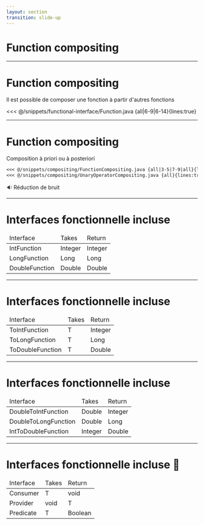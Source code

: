 ```yaml
---
layout: section
transition: slide-up
---
```


# Function compositing

---

# Function compositing

Il est possible de composer une fonction à partir d'autres fonctions

<<< @/snippets/functional-interface/Function.java {all|6-9|6-14}{lines:true}

---

# Function compositing
Composition à priori ou à posteriori

````md magic-move
<<< @/snippets/compositing/FunctionCompositing.java {all|3-5|7-9|all}{lines:true}
<<< @/snippets/compositing/UnaryOperatorCompositing.java {all}{lines:true}
````

<v-click>

🔉 <span v-mark.red="5">Réduction de bruit</span>

</v-click>

---

# Interfaces fonctionnelle incluse

<table>
    <thead>
        <tr>
            <td>Interface</td>
            <td>Takes</td>
            <td>Return</td>
        </tr>
    </thead>
    <tbody>
        <tr>
            <td>IntFunction</td>
            <td>Integer</td>
            <td>Integer</td>
        </tr>
        <tr>
            <td>LongFunction</td>
            <td>Long</td>
            <td>Long</td>
        </tr>
        <tr>
            <td>DoubleFunction</td>
            <td>Double</td>
            <td>Double</td>
        </tr>
    </tbody>
</table>

---

# Interfaces fonctionnelle incluse

<table>
    <thead>
        <tr>
            <td>Interface</td>
            <td>Takes</td>
            <td>Return</td>
        </tr>
    </thead>
    <tbody>
        <tr>
            <td>ToIntFunction</td>
            <td>T</td>
            <td>Integer</td>
        </tr>
        <tr>
            <td>ToLongFunction</td>
            <td>T</td>
            <td>Long</td>
        </tr>
        <tr>
            <td>ToDoubleFunction</td>
            <td>T</td>
            <td>Double</td>
        </tr>
    </tbody>
</table>

---

# Interfaces fonctionnelle incluse

<table>
    <thead>
        <tr>
            <td>Interface</td>
            <td>Takes</td>
            <td>Return</td>
        </tr>
    </thead>
    <tbody>
        <tr>
            <td>DoubleToIntFunction</td>
            <td>Double</td>
            <td>Integer</td>
        </tr>
        <tr>
            <td>DoubleToLongFunction</td>
            <td>Double</td>
            <td>Long</td>
        </tr>
        <tr>
            <td>IntToDoubleFunction</td>
            <td>Integer</td>
            <td>Double</td>
        </tr>
    </tbody>
</table>

--- 

# Interfaces fonctionnelle incluse 🧠

<table>
    <thead>
        <tr>
            <td>Interface</td>
            <td>Takes</td>
            <td>Return</td>
        </tr>
    </thead>
    <tbody>
        <tr>
            <td>Consumer</td>
            <td>T</td>
            <td>void</td>
        </tr>
        <tr>
            <td>Provider</td>
            <td>void</td>
            <td>T</td>
        </tr>
        <tr>
            <td>Predicate</td>
            <td>T</td>
            <td>Boolean</td>
        </tr>
    </tbody>
</table>
